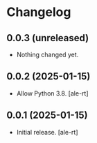 # Changelog

## 0.0.3 (unreleased)


- Nothing changed yet.


## 0.0.2 (2025-01-15)


- Allow Python 3.8.
  [ale-rt]


## 0.0.1 (2025-01-15)

- Initial release.
  [ale-rt]

